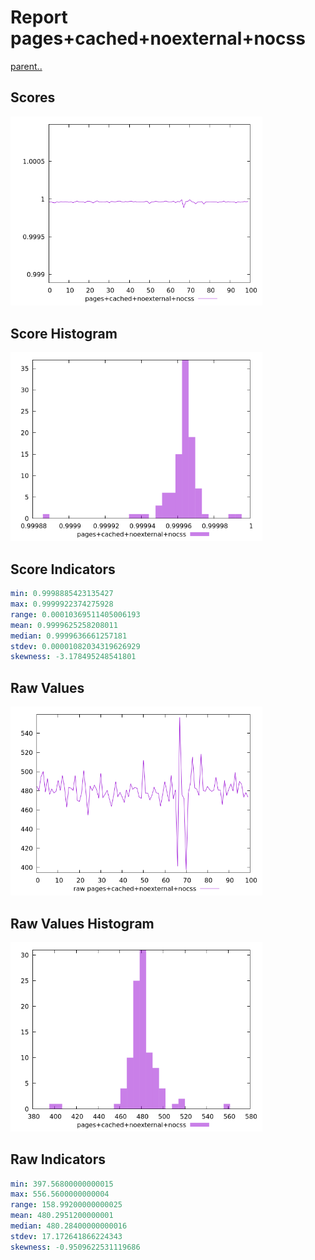 # Report pages+cached+noexternal+nocss

[parent..](./..)  


## Scores

![score](./score.png)  

## Score Histogram

![hist](./hist.png)  

## Score Indicators

```yaml
min: 0.9998885423135427
max: 0.9999922374275928
range: 0.00010369511405006193
mean: 0.9999625258208011
median: 0.9999636661257181
stdev: 0.00001082034319626929
skewness: -3.178495248541801

```

## Raw Values

![raw](./raw.png)  

## Raw Values Histogram

![raw hist](./raw_hist.png)  

## Raw Indicators

```yaml
min: 397.56800000000015
max: 556.5600000000004
range: 158.99200000000025
mean: 480.2951200000001
median: 480.28400000000016
stdev: 17.172641866224343
skewness: -0.9509622531119686

```

<style>
  img {
    max-width: 80%;
  }
</style>
      
